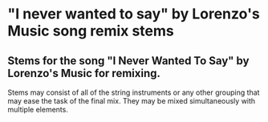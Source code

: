 # "I never wanted to say" by Lorenzo's Music song remix stems
## Stems for the song "I Never Wanted To Say" by Lorenzo's Music for remixing.

Stems may consist of all of the string instruments or any other grouping that may ease the task of the final mix. They may be mixed simultaneously with multiple elements.
